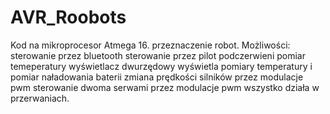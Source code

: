 # AVR_Roobots

Kod na mikroprocesor Atmega 16. 
przeznaczenie robot. 
Możliwości: 
sterowanie przez bluetooth 
sterowanie przez pilot podczerwieni 
pomiar temeperatury 
wyświetlacz dwurzędowy wyświetla pomiary temperatury i pomiar naładowania baterii 
zmiana prędkości silników przez modulacje pwm 
sterowanie dwoma serwami przez modulacje pwm 
wszystko działa w przerwaniach. 
